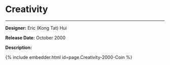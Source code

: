 # Creativity

*     *     *     *  


**Designer:** Eric (Kong Tat) Hui

**Release Date:** October 2000

**Description:** 


<div id="viewerContainer">
		<script  type="text/javascript">
			createRtiViewer("viewerContainer", "webrti", 900, 600); 
		</script>
	</div>
	
{% include embedder.html id=page.Creativity-2000-Coin %}

